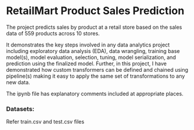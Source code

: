 
# RetailMart Product Sales Prediction

The project predicts sales by product at a retail store based on the sales data of 559 products across 10 stores.

It demonstrates the key steps involved in any data analytics project including exploratory data analysis (EDA), data wrangling, training base model(s), model evaluation, selection, tuning, model serialization, and prediction using the finalized model. Further, in this project, I have demonstrated how custom transformers can be defined and chained using pipeline(s) making it easy to apply the same set of transformations to any new data.

The ipynb file has explanatory comments included at appropriate places.

### Datasets:
Refer train.csv and test.csv files
